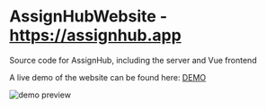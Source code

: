 # AssignHubWebsite - https://assignhub.app
Source code for AssignHub, including the server and Vue frontend

A live demo of the website can be found here: [DEMO](https://assignhub.github.io/demo "AssignHub Demo")

![demo preview](https://i.imgur.com/wkL8CXj.jpg "Demo Preview")

